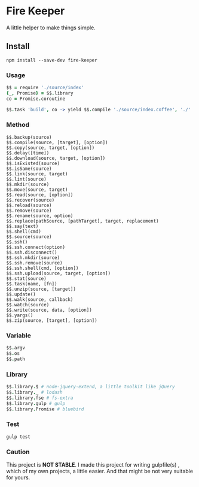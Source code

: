 # Fire Keeper

A little helper to make things simple.

## Install

```shell
npm install --save-dev fire-keeper
```

### Usage

```coffeescript
$$ = require './source/index'
{_, Promise} = $$.library
co = Promise.coroutine

$$.task 'build', co -> yield $$.compile './source/index.coffee', './'
```

### Method

>
    $$.backup(source)
    $$.compile(source, [target], [option])
    $$.copy(source, target, [option])
    $$.delay([time])
    $$.download(source, target, [option])
    $$.isExisted(source)
    $$.isSame(source)
    $$.link(source, target)
    $$.lint(source)
    $$.mkdir(source)
    $$.move(source, target)
    $$.read(source, [option])
    $$.recover(source)
    $$.reload(source)
    $$.remove(source)
    $$.rename(source, option)
    $$.replace(pathSource, [pathTarget], target, replacement)
    $$.say(text)
    $$.shell(cmd)
    $$.source(source)
    $$.ssh()
    $$.ssh.connect(option)
    $$.ssh.disconnect()
    $$.ssh.mkdir(source)
    $$.ssh.remove(source)
    $$.ssh.shell(cmd, [option])
    $$.ssh.upload(source, target, [option])
    $$.stat(source)
    $$.task(name, [fn])
    $$.unzip(source, [target])
    $$.update()
    $$.walk(source, callback)
    $$.watch(source)
    $$.write(source, data, [option])
    $$.yargs()
    $$.zip(source, [target], [option])

### Variable

```coffeescript
$$.argv
$$.os
$$.path
```

### Library

```coffeescript
$$.library.$ # node-jquery-extend, a little toolkit like jQuery
$$.library._ # lodash
$$.library.fse # fs-extra
$$.library.gulp # gulp
$$.library.Promise # bluebird
```

### Test

```shell
gulp test
```

### Caution

This project is **NOT STABLE**. I made this project for writing gulpfile(s) , which of my own projects, a little easier. And that might be not very suitable for yours.